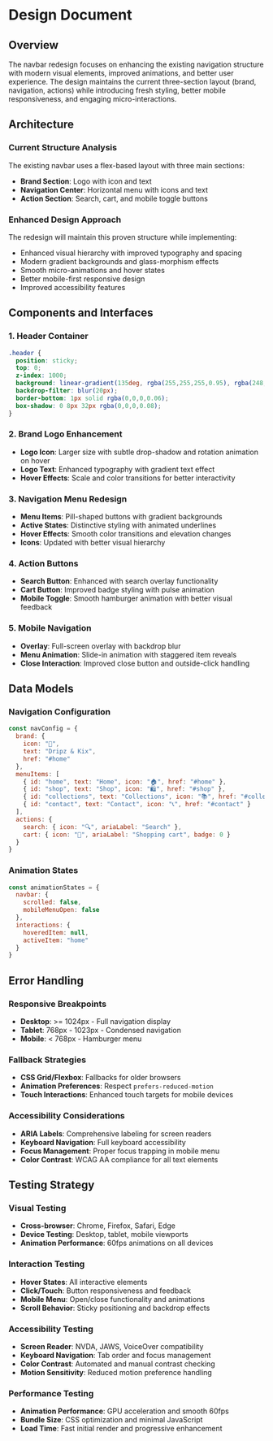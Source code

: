 # Design Document

## Overview

The navbar redesign focuses on enhancing the existing navigation structure with modern visual elements, improved animations, and better user experience. The design maintains the current three-section layout (brand, navigation, actions) while introducing fresh styling, better mobile responsiveness, and engaging micro-interactions.

## Architecture

### Current Structure Analysis
The existing navbar uses a flex-based layout with three main sections:
- **Brand Section**: Logo with icon and text
- **Navigation Center**: Horizontal menu with icons and text
- **Action Section**: Search, cart, and mobile toggle buttons

### Enhanced Design Approach
The redesign will maintain this proven structure while implementing:
- Enhanced visual hierarchy with improved typography and spacing
- Modern gradient backgrounds and glass-morphism effects
- Smooth micro-animations and hover states
- Better mobile-first responsive design
- Improved accessibility features

## Components and Interfaces

### 1. Header Container
```css
.header {
  position: sticky;
  top: 0;
  z-index: 1000;
  background: linear-gradient(135deg, rgba(255,255,255,0.95), rgba(248,250,252,0.95));
  backdrop-filter: blur(20px);
  border-bottom: 1px solid rgba(0,0,0,0.06);
  box-shadow: 0 8px 32px rgba(0,0,0,0.08);
}
```

### 2. Brand Logo Enhancement
- **Logo Icon**: Larger size with subtle drop-shadow and rotation animation on hover
- **Logo Text**: Enhanced typography with gradient text effect
- **Hover Effects**: Scale and color transitions for better interactivity

### 3. Navigation Menu Redesign
- **Menu Items**: Pill-shaped buttons with gradient backgrounds
- **Active States**: Distinctive styling with animated underlines
- **Hover Effects**: Smooth color transitions and elevation changes
- **Icons**: Updated with better visual hierarchy

### 4. Action Buttons
- **Search Button**: Enhanced with search overlay functionality
- **Cart Button**: Improved badge styling with pulse animation
- **Mobile Toggle**: Smooth hamburger animation with better visual feedback

### 5. Mobile Navigation
- **Overlay**: Full-screen overlay with backdrop blur
- **Menu Animation**: Slide-in animation with staggered item reveals
- **Close Interaction**: Improved close button and outside-click handling

## Data Models

### Navigation Configuration
```javascript
const navConfig = {
  brand: {
    icon: "👟",
    text: "Dripz & Kix",
    href: "#home"
  },
  menuItems: [
    { id: "home", text: "Home", icon: "🏠", href: "#home" },
    { id: "shop", text: "Shop", icon: "🛍️", href: "#shop" },
    { id: "collections", text: "Collections", icon: "📚", href: "#collections" },
    { id: "contact", text: "Contact", icon: "📞", href: "#contact" }
  ],
  actions: {
    search: { icon: "🔍", ariaLabel: "Search" },
    cart: { icon: "🛒", ariaLabel: "Shopping cart", badge: 0 }
  }
}
```

### Animation States
```javascript
const animationStates = {
  navbar: {
    scrolled: false,
    mobileMenuOpen: false
  },
  interactions: {
    hoveredItem: null,
    activeItem: "home"
  }
}
```

## Error Handling

### Responsive Breakpoints
- **Desktop**: >= 1024px - Full navigation display
- **Tablet**: 768px - 1023px - Condensed navigation
- **Mobile**: < 768px - Hamburger menu

### Fallback Strategies
- **CSS Grid/Flexbox**: Fallbacks for older browsers
- **Animation Preferences**: Respect `prefers-reduced-motion`
- **Touch Interactions**: Enhanced touch targets for mobile devices

### Accessibility Considerations
- **ARIA Labels**: Comprehensive labeling for screen readers
- **Keyboard Navigation**: Full keyboard accessibility
- **Focus Management**: Proper focus trapping in mobile menu
- **Color Contrast**: WCAG AA compliance for all text elements

## Testing Strategy

### Visual Testing
- **Cross-browser**: Chrome, Firefox, Safari, Edge
- **Device Testing**: Desktop, tablet, mobile viewports
- **Animation Performance**: 60fps animations on all devices

### Interaction Testing
- **Hover States**: All interactive elements
- **Click/Touch**: Button responsiveness and feedback
- **Mobile Menu**: Open/close functionality and animations
- **Scroll Behavior**: Sticky positioning and backdrop effects

### Accessibility Testing
- **Screen Reader**: NVDA, JAWS, VoiceOver compatibility
- **Keyboard Navigation**: Tab order and focus management
- **Color Contrast**: Automated and manual contrast checking
- **Motion Sensitivity**: Reduced motion preference handling

### Performance Testing
- **Animation Performance**: GPU acceleration and smooth 60fps
- **Bundle Size**: CSS optimization and minimal JavaScript
- **Load Time**: Fast initial render and progressive enhancement